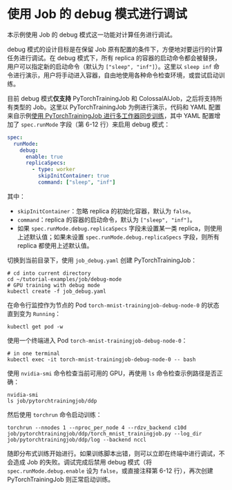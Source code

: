 # 使用 Job 的 debug 模式进行调试

本示例使用 Job 的 debug 模式这一功能对计算任务进行调试。

debug 模式的设计目标是在保留 Job 原有配置的条件下，方便地对要运行的计算任务进行调试。在 debug 模式下，所有 replica 的容器的启动命令都会被替换，用户可以指定新的启动命令（默认为 `["sleep", "inf"]`）。这里以 `sleep inf` 命令进行演示，用户将手动进入容器，自由地使用各种命令检查环境，或尝试启动训练。

目前 debug 模式**仅支持** PyTorchTrainingJob 和 ColossalAIJob，之后将支持所有类型的 Job。这里以 PyTorchTrainingJob 为例进行演示，代码和 YAML 配置来自示例[使用 PyTorchTrainingJob 进行多工作器同步训练](../pytorchtrainingjob/ddp/)，其中 YAML 配置增加了 `spec.runMode` 字段（第 6-12 行）来启用 debug 模式：

<!-- 用户文档添加后移除 -->

```yaml
spec:
  runMode:
    debug:
      enable: true
      replicaSpecs:
        - type: worker
          skipInitContainer: true
          command: ["sleep", "inf"]
```

其中：

* `skipInitContainer`：忽略 replica 的初始化容器，默认为 `false`。
* `command`：replica 的容器的启动命令，默认为 `["sleep", "inf"]`。
* 如果 `spec.runMode.debug.replicaSpecs` 字段未设置某一类 replica，则使用上述默认值；如果未设置 `spec.runMode.debug.replicaSpecs` 字段，则所有 replica 都使用上述默认值。

<!-- 用户文档添加后移除 -->

切换到当前目录下，使用 `job_debug.yaml` 创建 PyTorchTrainingJob：

```shell
# cd into current directory
cd ~/tutorial-examples/job/debug-mode
# GPU training with debug mode
kubectl create -f job_debug.yaml
```

在命令行监控作为节点的 Pod `torch-mnist-trainingjob-debug-node-0` 的状态直到变为 `Running`：

```shell
kubectl get pod -w
```

使用一个终端进入 Pod `torch-mnist-trainingjob-debug-node-0`：

```shell
# in one terminal
kubectl exec -it torch-mnist-trainingjob-debug-node-0 -- bash
```

使用 `nvidia-smi` 命令检查当前可用的 GPU，再使用 `ls` 命令检查示例路径是否正确：

```shell
nvidia-smi
ls job/pytorchtrainingjob/ddp
```

然后使用 `torchrun` 命令启动训练：

```shell
torchrun --nnodes 1 --nproc_per_node 4 --rdzv_backend c10d job/pytorchtrainingjob/ddp/torch_mnist_trainingjob.py --log_dir job/pytorchtrainingjob/ddp/log --backend nccl
```

随即分布式训练开始进行。如果训练脚本出错，则可以立即在终端中进行调试，不会造成 Job 的失败。调试完成后禁用 debug 模式（将 `spec.runMode.debug.enable` 设为 `false`，或直接注释第 6-12 行），再次创建 PyTorchTrainingJob 则正常启动训练。
